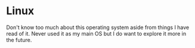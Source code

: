 # Linux

Don't know too much about this operating system aside from things I have read of it. Never used it as my main OS but I do want to explore it more in the future.

